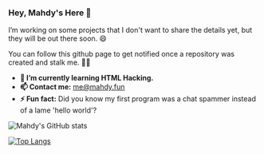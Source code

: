 ### Hey, Mahdy's Here 👋

I’m working on some projects that I don't want to share the details yet,
but they will be out there soon. 😄

You can follow this github page to get notified
once a repository was created and stalk me. 🕵️‍♂️

- **🌱 I’m currently learning HTML Hacking.**
- **📫 Contact me:** me@mahdy.fun
- **⚡ Fun fact:** Did you know my first program was a chat spammer instead of a lame 'hello world'?

![Mahdy's GitHub stats](https://github-readme-stats.vercel.app/api?username=mahdymirzade&show_icons=true&theme=dracula)

[![Top Langs](https://github-readme-stats.vercel.app/api/top-langs/?username=mahdymirzade&theme=dracula&layout=compact)](https://github.com/mahdymirzade)


